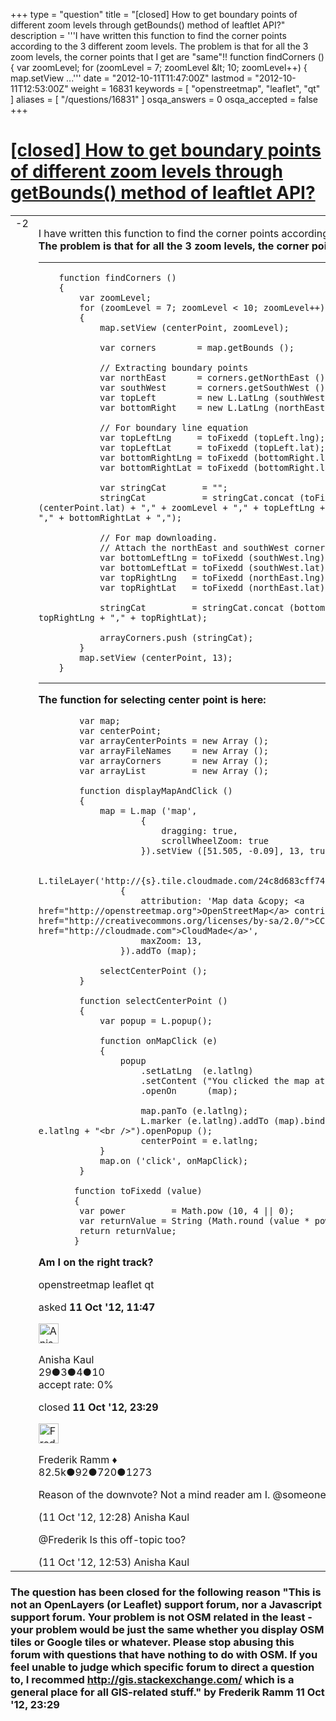 +++
type = "question"
title = "[closed] How to get boundary points of different zoom levels through getBounds() method of leaftlet API?"
description = '''I have written this function to find the corner points according to the 3 different zoom levels. The problem is that for all the 3 zoom levels, the corner points that I get are &quot;same&quot;!!   function findCorners ()  {  var zoomLevel;  for (zoomLevel = 7; zoomLevel &amp;lt; 10; zoomLevel++)  {  map.setView ...'''
date = "2012-10-11T11:47:00Z"
lastmod = "2012-10-11T12:53:00Z"
weight = 16831
keywords = [ "openstreetmap", "leaflet", "qt" ]
aliases = [ "/questions/16831" ]
osqa_answers = 0
osqa_accepted = false
+++

<div class="headNormal">

# [\[closed\] How to get boundary points of different zoom levels through getBounds() method of leaftlet API?](/questions/16831/how-to-get-boundary-points-of-different-zoom-levels-through-getbounds-method-of-leaftlet-api)

</div>

<div id="main-body">

<div id="askform">

<table id="question-table" style="width:100%;">
<colgroup>
<col style="width: 50%" />
<col style="width: 50%" />
</colgroup>
<tbody>
<tr>
<td style="width: 30px; vertical-align: top"><div class="vote-buttons">
<span id="post-16831-upvote" class="ajax-command post-vote up" rel="nofollow" title="I like this post (click again to cancel)"> </span>
<div id="post-16831-score" class="post-score" title="current number of votes">
-2
</div>
<span id="post-16831-downvote" class="ajax-command post-vote down" rel="nofollow" title="I dont like this post (click again to cancel)"> </span> <span id="favorite-mark" class="ajax-command favorite-mark" rel="nofollow" title="mark/unmark this question as favorite (click again to cancel)"> </span>
<div id="favorite-count" class="favorite-count">
&#10;</div>
</div></td>
<td><div id="item-right">
<div class="question-body">
<p>I have written this function to find the corner points according to the 3 different zoom levels.<br />
<strong>The problem is that for all the 3 zoom levels, the corner points that I get are</strong> "same"<strong>!!</strong></p>
<hr />
<pre><code>    function findCorners ()
    {
        var zoomLevel;
        for (zoomLevel = 7; zoomLevel &lt; 10; zoomLevel++)
        {
            map.setView (centerPoint, zoomLevel);
&#10;            var corners        = map.getBounds ();
&#10;            // Extracting boundary points
            var northEast      = corners.getNorthEast ();
            var southWest      = corners.getSouthWest ();
            var topLeft        = new L.LatLng (southWest.lat, northEast.lng, true);
            var bottomRight    = new L.LatLng (northEast.lat, southWest.lng, true);
&#10;            // For boundary line equation
            var topLeftLng     = toFixedd (topLeft.lng);
            var topLeftLat     = toFixedd (topLeft.lat);
            var bottomRightLng = toFixedd (bottomRight.lng);
            var bottomRightLat = toFixedd (bottomRight.lat);
&#10;            var stringCat       = &quot;&quot;;
            stringCat           = stringCat.concat (toFixedd (centerPoint.lng) + &quot;,&quot; + toFixedd (centerPoint.lat) + &quot;,&quot; + zoomLevel + &quot;,&quot; + topLeftLng + &quot;,&quot;, topLeftLat + &quot;,&quot;, + bottomRightLng + &quot;,&quot; + bottomRightLat + &quot;,&quot;);
&#10;            // For map downloading.
            // Attach the northEast and southWest corners too to the above formed string. 
            var bottomLeftLng = toFixedd (southWest.lng);
            var bottomLeftLat = toFixedd (southWest.lat);
            var topRightLng   = toFixedd (northEast.lng);
            var topRightLat   = toFixedd (northEast.lat);
&#10;            stringCat         = stringCat.concat (bottomLeftLng + &quot;,&quot; + bottomLeftLat + &quot;,&quot; + topRightLng + &quot;,&quot; + topRightLat);
&#10;            arrayCorners.push (stringCat);
        }
        map.setView (centerPoint, 13);
    }</code></pre>
<hr />
<p><strong>The function for selecting center point is here:</strong></p>
<pre><code>        var map;
        var centerPoint;
        var arrayCenterPoints = new Array ();
        var arrayFileNames    = new Array ();
        var arrayCorners      = new Array ();
        var arrayList         = new Array ();
&#10;        function displayMapAndClick ()
        {
            map = L.map (&#39;map&#39;, 
                    {
                        dragging: true,
                        scrollWheelZoom: true
                    }).setView ([51.505, -0.09], 13, true);
&#10;            L.tileLayer(&#39;http://{s}.tile.cloudmade.com/24c8d683cff74bffa7f00e59cd858e00/997/256/{z}/{x}/{y}.png&#39;, 
                {
                    attribution: &#39;Map data &amp;copy; &lt;a href=&quot;http://openstreetmap.org&quot;&gt;OpenStreetMap&lt;/a&gt; contributors, &lt;a href=&quot;http://creativecommons.org/licenses/by-sa/2.0/&quot;&gt;CC-BY-SA&lt;/a&gt;, Imagery © &lt;a href=&quot;http://cloudmade.com&quot;&gt;CloudMade&lt;/a&gt;&#39;,
                    maxZoom: 13,
                }).addTo (map);
&#10;            selectCenterPoint ();
        }
&#10;        function selectCenterPoint ()
        {
            var popup = L.popup();
&#10;            function onMapClick (e) 
            {
                popup
                    .setLatLng  (e.latlng)
                    .setContent (&quot;You clicked the map at: &quot; + e.latlng.toString())
                    .openOn      (map);
&#10;                    map.panTo (e.latlng);
                    L.marker (e.latlng).addTo (map).bindPopup (&quot;&lt;b&gt;Center point: &lt;/b&gt;&quot; + &quot;&lt;br&gt;&quot; + e.latlng + &quot;&lt;br /&gt;&quot;).openPopup ();
                    centerPoint = e.latlng; 
            }
            map.on (&#39;click&#39;, onMapClick);
        }
&#10;       function toFixedd (value) 
       {
        var power         = Math.pow (10, 4 || 0);
        var returnValue = String (Math.round (value * power) / power);
        return returnValue;
       }</code></pre>
<p><strong>Am I on the right track?</strong></p>
</div>
<div id="question-tags" class="tags-container tags">
<span class="post-tag tag-link-openstreetmap" rel="tag" title="see questions tagged &#39;openstreetmap&#39;">openstreetmap</span> <span class="post-tag tag-link-leaflet" rel="tag" title="see questions tagged &#39;leaflet&#39;">leaflet</span> <span class="post-tag tag-link-qt" rel="tag" title="see questions tagged &#39;qt&#39;">qt</span>
</div>
<div id="question-controls" class="post-controls">
&#10;</div>
<div class="post-update-info-container">
<div class="post-update-info post-update-info-user">
<p>asked <strong>11 Oct '12, 11:47</strong></p>
<img src="https://secure.gravatar.com/avatar/0848a0cab04ba90c16abc4c8f32904d7?s=32&amp;d=identicon&amp;r=g" class="gravatar" width="32" height="32" alt="Anisha%20Kaul&#39;s gravatar image" />
<p><span>Anisha Kaul</span><br />
<span class="score" title="29 reputation points">29</span><span title="3 badges"><span class="badge1">●</span><span class="badgecount">3</span></span><span title="4 badges"><span class="silver">●</span><span class="badgecount">4</span></span><span title="10 badges"><span class="bronze">●</span><span class="badgecount">10</span></span><br />
<span class="accept_rate" title="Rate of the user&#39;s accepted answers">accept rate:</span> <span title="Anisha Kaul has no accepted answers">0%</span> </br></p>
</div>
<div class="post-update-info post-update-info-edited">
<p><span> closed <strong>11 Oct '12, 23:29</strong> </span></p>
<img src="https://secure.gravatar.com/avatar/a2b38d937e70ab39d895d17da0dd1ba4?s=32&amp;d=identicon&amp;r=g" class="gravatar" width="32" height="32" alt="Frederik%20Ramm&#39;s gravatar image" />
<p><span>Frederik Ramm ♦</span><br />
<span class="score" title="82494 reputation points"><span>82.5k</span></span><span title="92 badges"><span class="badge1">●</span><span class="badgecount">92</span></span><span title="720 badges"><span class="silver">●</span><span class="badgecount">720</span></span><span title="1273 badges"><span class="bronze">●</span><span class="badgecount">1273</span></span></p>
</div>
</div>
<div id="comments-container-16831" class="comments-container">
<span id="16833"></span>
<div id="comment-16833" class="comment">
<div id="post-16833-score" class="comment-score">
&#10;</div>
<div class="comment-text">
<p>Reason of the downvote? Not a mind reader am I. <span>@someoneelse</span></p>
</div>
<div id="comment-16833-info" class="comment-info">
<span class="comment-age">(11 Oct '12, 12:28)</span> <span class="comment-user userinfo">Anisha Kaul</span>
</div>
</div>
<span id="16836"></span>
<div id="comment-16836" class="comment">
<div id="post-16836-score" class="comment-score">
&#10;</div>
<div class="comment-text">
<p><span>@Frederik</span> Is this off-topic too?</p>
</div>
<div id="comment-16836-info" class="comment-info">
<span class="comment-age">(11 Oct '12, 12:53)</span> <span class="comment-user userinfo">Anisha Kaul</span>
</div>
</div>
</div>
<div id="comment-tools-16831" class="comment-tools">
&#10;</div>
<div class="clear">
&#10;</div>
<div id="comment-16831-form-container" class="comment-form-container">
&#10;</div>
<div class="clear">
&#10;</div>
</div></td>
</tr>
</tbody>
</table>

<div class="question-status" style="margin-bottom:15px">

### The question has been closed for the following reason "This is not an OpenLayers (or Leaflet) support forum, nor a Javascript support forum. Your problem is not OSM related in the least - your problem would be just the same whether you display OSM tiles or Google tiles or whatever. Please stop abusing this forum with questions that have nothing to do with OSM. If you feel unable to judge which specific forum to direct a question to, I recommed http://gis.stackexchange.com/ which is a general place for all GIS-related stuff." by Frederik Ramm 11 Oct '12, 23:29

</div>

</div>

</div>

